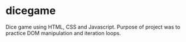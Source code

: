 # dicegame
Dice game using HTML, CSS and Javascript. Purpose of project was to practice DOM manipulation and iteration loops.

